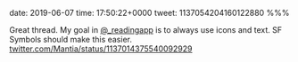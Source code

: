 date: 2019-06-07
time: 17:50:22+0000
tweet: 1137054204160122880
%%%

Great thread. My goal in [@_readingapp](https://twitter.com/_readingapp) is to always use icons and text. SF Symbols should make this easier. [twitter.com/Mantia/status/1137014375540092929](https://twitter.com/Mantia/status/1137014375540092929)
